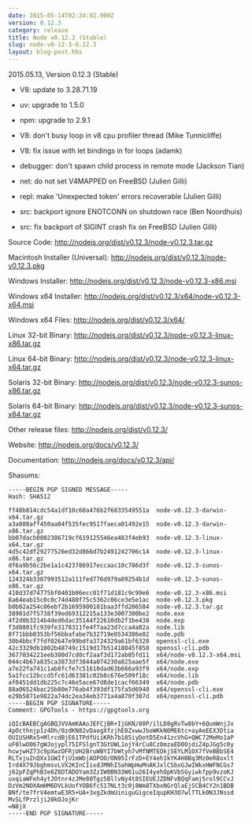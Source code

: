 ```yaml
---
date: 2015-05-14T02:34:02.000Z
version: 0.12.3
category: release
title: Node v0.12.3 (Stable)
slug: node-v0-12-3-0.12.3
layout: blog-post.hbs
---
```


2015.05.13, Version 0.12.3 (Stable)

* V8: update to 3.28.71.19

* uv: upgrade to 1.5.0

* npm: upgrade to 2.9.1

* V8: don't busy loop in v8 cpu profiler thread (Mike Tunnicliffe)

* V8: fix issue with let bindings in for loops (adamk)

* debugger: don't spawn child process in remote mode (Jackson Tian)

* net: do not set V4MAPPED on FreeBSD (Julien Gilli)

* repl: make 'Unexpected token' errors recoverable (Julien Gilli)

* src: backport ignore ENOTCONN on shutdown race (Ben Noordhuis)

* src: fix backport of SIGINT crash fix on FreeBSD (Julien Gilli)


Source Code: http://nodejs.org/dist/v0.12.3/node-v0.12.3.tar.gz

Macintosh Installer (Universal): http://nodejs.org/dist/v0.12.3/node-v0.12.3.pkg

Windows Installer: http://nodejs.org/dist/v0.12.3/node-v0.12.3-x86.msi

Windows x64 Installer: http://nodejs.org/dist/v0.12.3/x64/node-v0.12.3-x64.msi

Windows x64 Files: http://nodejs.org/dist/v0.12.3/x64/

Linux 32-bit Binary: http://nodejs.org/dist/v0.12.3/node-v0.12.3-linux-x86.tar.gz

Linux 64-bit Binary: http://nodejs.org/dist/v0.12.3/node-v0.12.3-linux-x64.tar.gz

Solaris 32-bit Binary: http://nodejs.org/dist/v0.12.3/node-v0.12.3-sunos-x86.tar.gz

Solaris 64-bit Binary: http://nodejs.org/dist/v0.12.3/node-v0.12.3-sunos-x64.tar.gz

Other release files: http://nodejs.org/dist/v0.12.3/

Website: http://nodejs.org/docs/v0.12.3/

Documentation: http://nodejs.org/docs/v0.12.3/api/

Shasums:
```
-----BEGIN PGP SIGNED MESSAGE-----
Hash: SHA512

ff48b814cdc54a1df10c60a476b2f6833549551a  node-v0.12.3-darwin-x64.tar.gz
a3a808aff450aa04f535fec9517faeca01492e15  node-v0.12.3-darwin-x86.tar.gz
bb07dacb0802386719cf619125546ea483f4eb93  node-v0.12.3-linux-x64.tar.gz
4d5c42df29277526ed32d866d7b2491242706c14  node-v0.12.3-linux-x86.tar.gz
df6a9b56c2be1a1c423786917eccaac10c786d3f  node-v0.12.3-sunos-x64.tar.gz
124324b3387993512a111fed776d979a89254b1d  node-v0.12.3-sunos-x86.tar.gz
410d37d74775bf0401b06ecc01f71d181c9c99e6  node-v0.12.3-x86.msi
8a64eab15c0c0c74d480f75c5362c06ce3e5e1ac  node-v0.12.3.pkg
b0b02a254c06ebf2b1695900181baa3ffd206584  node-v0.12.3.tar.gz
38901d7f5738f39ed69312215a133e3007300be2  node.exe
4f2d0b3214b4ded6dac35144f22610db2f1be438  node.exp
f3d8801fc939fe3178311fe4f7aa23d7cca4a82a  node.lib
8f71bbb0353bf56bbafabe7b32719e0534386e02  node.pdb
30b4bbcf7fdf02647e99bdfa3724329a61bf6328  openssl-cli.exe
42c3329db1002b48749c1519d17b51418045f850  openssl-cli.pdb
3677034221eeb300d7cd0cf2aaf3d172ab05fd11  x64/node-v0.12.3-x64.msi
044c4b67a835ca3873df3844a074230a825aae5f  x64/node.exe
a7e22fa741c1ab8fcfe7c51610dad63b666a93f9  x64/node.exp
5a1fcc12bccd5fc61d63381c02b0c676e509f18c  x64/node.lib
af0451dd1db225c7c46e5ace67d8de1cacf66349  x64/node.pdb
88a06524bac25b80e776ab4f393df175fa5d6940  x64/openssl-cli.exe
e29b5871e9822a74dc2ea34eb3771a4a870f307d  x64/openssl-cli.pdb
-----BEGIN PGP SIGNATURE-----
Comment: GPGTools - https://gpgtools.org

iQIcBAEBCgAGBQJVVAmKAAoJEFCjBR+IjGKN/80P/ilLD8gRvTw8bY+6QumWnjJx
4pOcthnjp1z4Dh/0zdKN82vDaogXfzjhE0ZxwwJboWKkN6ME6tc+ayAeEEX3Dtia
OUIUSHRx5+MlrcdBjE61TPdfUiiKRh7b185iyDotD5En41zcVhG+QWC72MeMo1aP
uF0lwO067gWJojypl75IFSlgnT3GtUWL1ojY4rCu8Cz0mzaED0OjdiZ4pJGg5c0y
hcwjwHZ73c9pXwzDFRjUH2BruWBYI7bWtyh7vMfNMTEOkjSEYLM1OX7fVeBBbSE4
RLTxjuZnQXx1GWIfjU1mWbjAOPOO/ON95IrFzD+EY4eh1kYK4H0Bq3Mz0eR8oxlt
Ird4X79JbghmsvLVX2KInCIixdJMNhI5ahWpHwMnAKJxlCSbxGJwIWkxHWFNCGs7
j62pFZqPhB3e6Z8DTADOYam3ZzIW0BN33W61u26I4yehOpKVbSGyiwkfpp9vzoKJ
uxqiaWFeh4ytJOtnr4zJMe80Tgz5BllvNy4t8SIEUEJZDNFvBQqFamj5rol9CCvJ
DzVm2NOXAmHM6DVLkUofYOB6fc517NLt3c0j8Wm8TXbxNGrQlaEjSCB4CY2n1BDB
BNf/te7frV4emtwE3R5+UA+3xgZkdmUiniguGigceIqupKH3O7wlTTLk0N3JNssd
MvSLfPrzlji20kOJojKr
=N8jX
-----END PGP SIGNATURE-----
```
